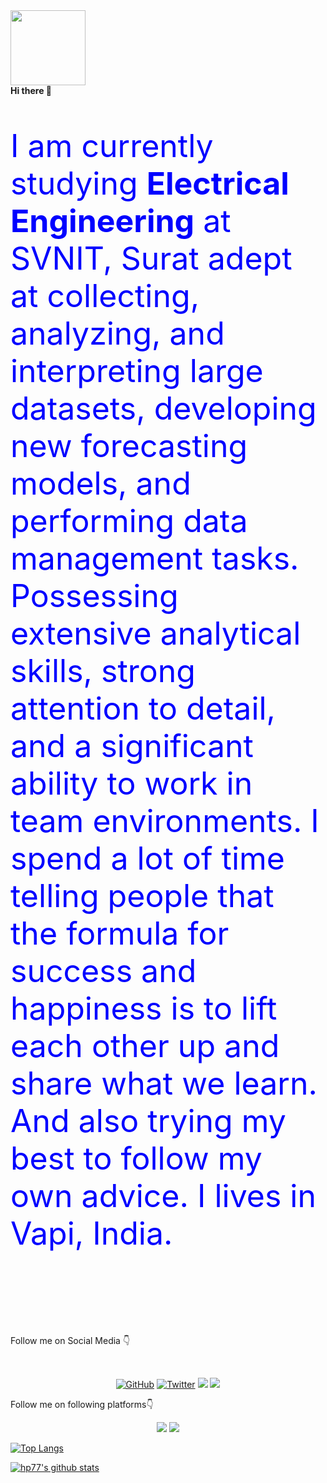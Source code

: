 
<!--
**hp77-creator/hp77-creator** is a ✨ _special_ ✨ repository because its `README.md` (this file) appears on your GitHub profile.

Here are some ideas to get you started:

- 🔭 I’m currently working on ...
- 🌱 I’m currently learning ...
- 👯 I’m looking to collaborate on ...
- 🤔 I’m looking for help with ...
- 💬 Ask me about ...
- 📫 How to reach me: ...
- 😄 Pronouns: ...
- ⚡ Fun fact: ...
-->

<img style="height:auto;" alt="" width="120" height="200" class="avatar avatar-user width-full border bg-white" src="https://github.com/hp77-creator/hp77-creator.github.io/blob/master/profileImg/IMG20200812121340.jpg">
<br><strong>Hi there 👋</strong>
<div style="font-size:50px;color:blue">
	
<p >I am currently studying <b>Electrical Engineering</b> at SVNIT, Surat adept at collecting, analyzing, and interpreting large datasets, developing new forecasting models, and performing data management tasks. Possessing extensive analytical skills, strong attention to detail, and a significant ability to work in team environments. I spend a lot of time telling people that the formula for success and happiness is to lift each other up and share what we learn. And also trying my best to follow my own advice. I lives in Vapi, India. 
</p>
	</div>
<br>
<br>
<br>
<br>
	<p>Follow me on Social Media 👇</p>
<br>
<p align="center">
	<a href="https://github.com/hp77-creator"><img src="https://img.shields.io/github/followers/hp77-creator?style=social"alt="GitHub"></a>
	<a href="https://twitter.com/tweetsbyhp77"><img src="https://img.shields.io/twitter/follow/tweetsbyhp77?style=social" alt="Twitter"></a>
	<a  herf="https://www.instagram.com/its_hp77"><img src="https://img.shields.io/badge/-its_hp77-blue?style=social&logo=Instagram&"></a>
	<a  herf="https://www.linkedin.com/in/hp77/"><img src="https://img.shields.io/badge/-hp77-blue?style=social&logo=Linkedin&"></a>
</p>
<div align="justify">
<p>Follow me on following platforms👇</p>
<p align="center">
	<a herf="https://www.kaggle.com/himanshuashp77"><img src="https://img.shields.io/badge/hp77-kaggle-blue"></a>
	<a herf="https://github.com/hp77-creator"><img src="https://img.shields.io/github/followers/hp77-creator?style=social"</a>	

</p>
</div>



[![Top Langs](https://github-readme-stats.vercel.app/api/top-langs/?username=hp77-creator&layout=compact)](https://github.com/anuraghazra/github-readme-stats)



[![hp77's github stats](https://github-readme-stats.vercel.app/api?username=hp77-creator&show_icons=true&theme=onedark)](https://github.com/anuraghazra/github-readme-stats)
